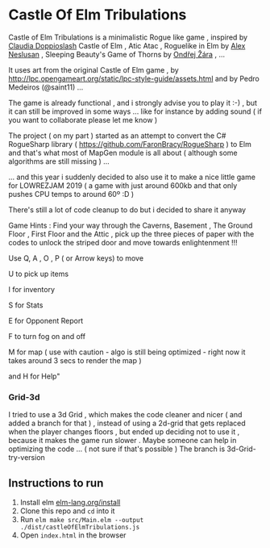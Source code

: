 # Castle Of Elm Tribulations 

Castle of Elm Tribulations is a minimalistic Rogue like game , inspired by [Claudia Doppioslash](https://github.com/doppioslash/CastleOfElm)  Castle of Elm  , Atic Atac , Roguelike in Elm by [Alex Neslusan](https://github.com/deadfoxygrandpa/Roguelike) , Sleeping Beauty's Game of Thorns by [Ondřej Žára](https://github.com/ondras/sleeping-beauty) , ... 

It uses art from the original Castle of Elm game , by  http://lpc.opengameart.org/static/lpc-style-guide/assets.html and  by 
Pedro Medeiros (@saint11)  ...

The game is already functional , and i strongly advise you to play it :-)  , but it can still be improved in some ways ... like for instance by adding sound ( if you want to collaborate please let me know )

The project ( on my part ) started as an attempt to convert the C# RogueSharp library ( https://github.com/FaronBracy/RogueSharp ) to Elm and that's what most of  MapGen module is all about ( although some algorithms  are still  missing ) ...

... and this year i suddenly decided to also use it to make a nice little game for LOWREZJAM 2019 
( a game with just around 600kb and that only pushes CPU temps to around 60º  :D  )


There's still a lot of code cleanup to do but i decided to share it anyway 


Game Hints :
Find your way through the Caverns, Basement , The Ground Floor , First Floor and the Attic , pick up the three pieces of paper with the codes to unlock the striped door and move towards enlightenment !!!

Use Q, A , O , P ( or Arrow keys) to move  

U to pick up items  

I for inventory  

S for Stats  

E for Opponent Report

F to turn fog on and off

M for map ( use with caution - algo is still being optimized - right now it takes around 3 secs to render the map )

and H for Help"


### Grid-3d 
I tried to use a 3d Grid , which makes the code cleaner and nicer ( and added a branch for that ) , 
instead of using a 2d-grid that gets replaced  when the player changes floors ,
but ended up deciding not to use it , because it makes the game run slower .
Maybe someone can help in optimizing the code ... ( not sure if that's possible )
The branch is 3d-Grid-try-version


## Instructions to run

1. Install elm [elm-lang.org/install](http://elm-lang.org/install)
2. Clone this repo and `cd` into it
3. Run `elm make src/Main.elm --output ./dist/castleOfElmTribulations.js`
4. Open `index.html` in the browser



